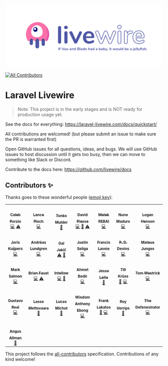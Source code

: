 ![Livewire: If Vue and Blade had a baby, it would be a jellyfish.](github_banner.png)
<!-- ALL-CONTRIBUTORS-BADGE:START - Do not remove or modify this section -->
[![All Contributors](https://img.shields.io/badge/all_contributors-29-orange.svg?style=flat-square)](#contributors-)
<!-- ALL-CONTRIBUTORS-BADGE:END -->

# Laravel Livewire

> Note: This project is in the early stages and is NOT ready for production usage yet.

See the docs for everything: https://laravel-livewire.com/docs/quickstart/

All contributions are welcomed! (but please submit an issue to make sure the PR is warranted first)

Open GitHub issues for all questions, ideas, and bugs. We will use GitHub issues to host discussion until it gets too busy, then we can move to something like Slack or Discord.

Contribute to the docs here: https://github.com/livewire/docs

## Contributors ✨

Thanks goes to these wonderful people ([emoji key](https://allcontributors.org/docs/en/emoji-key)):

<!-- ALL-CONTRIBUTORS-LIST:START - Do not remove or modify this section -->
<!-- prettier-ignore-start -->
<!-- markdownlint-disable -->
<table>
  <tr>
    <td align="center"><a href="http://calebporzio.com"><img src="https://avatars2.githubusercontent.com/u/3670578?v=4" width="100px;" alt=""/><br /><sub><b>Caleb Porzio</b></sub></a><br /><a href="https://github.com/livewire/livewire/commits?author=calebporzio" title="Code">💻</a> <a href="https://github.com/livewire/livewire/commits?author=calebporzio" title="Tests">⚠️</a></td>
    <td align="center"><a href="https://lancepioch.com"><img src="https://avatars0.githubusercontent.com/u/1296882?v=4" width="100px;" alt=""/><br /><sub><b>Lance Pioch</b></sub></a><br /><a href="https://github.com/livewire/livewire/commits?author=lancepioch" title="Code">💻</a></td>
    <td align="center"><a href="https://www.tonkomulder.nl"><img src="https://avatars3.githubusercontent.com/u/27585?v=4" width="100px;" alt=""/><br /><sub><b>Tonko Mulder</b></sub></a><br /><a href="https://github.com/livewire/livewire/commits?author=Treggats" title="Documentation">📖</a></td>
    <td align="center"><a href="https://github.com/davidpiesse"><img src="https://avatars2.githubusercontent.com/u/800650?v=4" width="100px;" alt=""/><br /><sub><b>David Piesse</b></sub></a><br /><a href="https://github.com/livewire/livewire/commits?author=davidpiesse" title="Code">💻</a> <a href="https://github.com/livewire/livewire/commits?author=davidpiesse" title="Documentation">📖</a> <a href="https://github.com/livewire/livewire/commits?author=davidpiesse" title="Tests">⚠️</a></td>
    <td align="center"><a href="https://twitter.com/melek_rebai"><img src="https://avatars1.githubusercontent.com/u/1449151?v=4" width="100px;" alt=""/><br /><sub><b>Melek REBAI</b></sub></a><br /><a href="https://github.com/livewire/livewire/commits?author=shadoWalker89" title="Code">💻</a></td>
    <td align="center"><a href="https://nunomaduro.com"><img src="https://avatars2.githubusercontent.com/u/5457236?v=4" width="100px;" alt=""/><br /><sub><b>Nuno Maduro</b></sub></a><br /><a href="https://github.com/livewire/livewire/commits?author=nunomaduro" title="Code">💻</a></td>
    <td align="center"><a href="https://github.com/loganhenson"><img src="https://avatars0.githubusercontent.com/u/2792946?v=4" width="100px;" alt=""/><br /><sub><b>Logan Henson</b></sub></a><br /><a href="https://github.com/livewire/livewire/commits?author=loganhenson" title="Code">💻</a></td>
  </tr>
  <tr>
    <td align="center"><a href="https://github.com/jjhamkuijpers"><img src="https://avatars2.githubusercontent.com/u/7311629?v=4" width="100px;" alt=""/><br /><sub><b>Joris Kuijpers</b></sub></a><br /><a href="https://github.com/livewire/livewire/commits?author=jjhamkuijpers" title="Code">💻</a></td>
    <td align="center"><a href="https://adevade.com"><img src="https://avatars0.githubusercontent.com/u/1066486?v=4" width="100px;" alt=""/><br /><sub><b>Andréas Lundgren</b></sub></a><br /><a href="https://github.com/livewire/livewire/commits?author=adevade" title="Code">💻</a></td>
    <td align="center"><a href="https://github.com/morpheus7CS"><img src="https://avatars2.githubusercontent.com/u/8884582?v=4" width="100px;" alt=""/><br /><sub><b>Gal Jakič</b></sub></a><br /><a href="https://github.com/livewire/livewire/commits?author=morpheus7CS" title="Tests">⚠️</a> <a href="#maintenance-morpheus7CS" title="Maintenance">🚧</a></td>
    <td align="center"><a href="http://justinseliga.com"><img src="https://avatars2.githubusercontent.com/u/3277067?v=4" width="100px;" alt=""/><br /><sub><b>Justin Seliga</b></sub></a><br /><a href="https://github.com/livewire/livewire/commits?author=jrseliga" title="Code">💻</a></td>
    <td align="center"><a href="http://francislavoie.me"><img src="https://avatars3.githubusercontent.com/u/2111701?v=4" width="100px;" alt=""/><br /><sub><b>Francis Lavoie</b></sub></a><br /><a href="https://github.com/livewire/livewire/commits?author=francislavoie" title="Code">💻</a></td>
    <td align="center"><a href="http://www.developingpatrick.com"><img src="https://avatars1.githubusercontent.com/u/2133230?v=4" width="100px;" alt=""/><br /><sub><b>P. D. Devins</b></sub></a><br /><a href="https://github.com/livewire/livewire/commits?author=pddevins" title="Code">💻</a></td>
    <td align="center"><a href="https://mateusjunges.com"><img src="https://avatars2.githubusercontent.com/u/19756164?v=4" width="100px;" alt=""/><br /><sub><b>Mateus Junges</b></sub></a><br /><a href="https://github.com/livewire/livewire/commits?author=mateusjunges" title="Code">💻</a></td>
  </tr>
  <tr>
    <td align="center"><a href="https://github.com/marksalmon"><img src="https://avatars2.githubusercontent.com/u/7000886?v=4" width="100px;" alt=""/><br /><sub><b>Mark Salmon</b></sub></a><br /><a href="https://github.com/livewire/livewire/commits?author=marksalmon" title="Code">💻</a></td>
    <td align="center"><a href="https://basecode.sh"><img src="https://avatars3.githubusercontent.com/u/22145591?v=4" width="100px;" alt=""/><br /><sub><b>Brian Faust</b></sub></a><br /><a href="https://github.com/livewire/livewire/commits?author=faustbrian" title="Code">💻</a> <a href="https://github.com/livewire/livewire/commits?author=faustbrian" title="Tests">⚠️</a></td>
    <td align="center"><a href="https://intellow.com"><img src="https://avatars0.githubusercontent.com/u/40676515?v=4" width="100px;" alt=""/><br /><sub><b>Intellow</b></sub></a><br /><a href="https://github.com/livewire/livewire/commits?author=intellow" title="Code">💻</a> <a href="#maintenance-intellow" title="Maintenance">🚧</a></td>
    <td align="center"><a href="http://www.ahmetbedir.net"><img src="https://avatars0.githubusercontent.com/u/10426366?v=4" width="100px;" alt=""/><br /><sub><b>Ahmet Bedir</b></sub></a><br /><a href="https://github.com/livewire/livewire/commits?author=ahmetbedir" title="Code">💻</a></td>
    <td align="center"><a href="http://jesseleite.com"><img src="https://avatars3.githubusercontent.com/u/5187394?v=4" width="100px;" alt=""/><br /><sub><b>Jesse Leite</b></sub></a><br /><a href="https://github.com/livewire/livewire/commits?author=jesseleite" title="Documentation">📖</a></td>
    <td align="center"><a href="https://till.im/"><img src="https://avatars0.githubusercontent.com/u/665029?v=4" width="100px;" alt=""/><br /><sub><b>Till Krüss</b></sub></a><br /><a href="#maintenance-tillkruss" title="Maintenance">🚧</a> <a href="https://github.com/livewire/livewire/commits?author=tillkruss" title="Code">💻</a></td>
    <td align="center"><a href="https://github.com/wsamoht"><img src="https://avatars0.githubusercontent.com/u/5725966?v=4" width="100px;" alt=""/><br /><sub><b>Tom Westrick</b></sub></a><br /><a href="https://github.com/livewire/livewire/commits?author=wsamoht" title="Code">💻</a></td>
  </tr>
  <tr>
    <td align="center"><a href="https://github.com/kotfire"><img src="https://avatars3.githubusercontent.com/u/8735081?v=4" width="100px;" alt=""/><br /><sub><b>Gustavo Real</b></sub></a><br /><a href="https://github.com/livewire/livewire/commits?author=kotfire" title="Code">💻</a></td>
    <td align="center"><a href="https://github.com/lassemettovaara"><img src="https://avatars0.githubusercontent.com/u/3303413?v=4" width="100px;" alt=""/><br /><sub><b>Lasse Mettovaara</b></sub></a><br /><a href="#maintenance-lassemettovaara" title="Maintenance">🚧</a></td>
    <td align="center"><a href="https://github.com/lucasmichot"><img src="https://avatars1.githubusercontent.com/u/513603?v=4" width="100px;" alt=""/><br /><sub><b>Lucas Michot</b></sub></a><br /><a href="#maintenance-lucasmichot" title="Maintenance">🚧</a></td>
    <td align="center"><a href="http://webong.dev"><img src="https://avatars2.githubusercontent.com/u/30173059?v=4" width="100px;" alt=""/><br /><sub><b>Wisdom Anthony Ebong</b></sub></a><br /><a href="https://github.com/livewire/livewire/commits?author=webong" title="Code">💻</a></td>
    <td align="center"><a href="http://www.fakingfantastic.com"><img src="https://avatars3.githubusercontent.com/u/20476?v=4" width="100px;" alt=""/><br /><sub><b>Frank Lakatos</b></sub></a><br /><a href="#maintenance-fakingfantastic" title="Maintenance">🚧</a> <a href="https://github.com/livewire/livewire/commits?author=fakingfantastic" title="Code">💻</a></td>
    <td align="center"><a href="http://verrips.org"><img src="https://avatars0.githubusercontent.com/u/749015?v=4" width="100px;" alt=""/><br /><sub><b>Roy Verrips</b></sub></a><br /><a href="#maintenance-rverrips" title="Maintenance">🚧</a></td>
    <td align="center"><a href="https://github.com/defenestrator"><img src="https://avatars3.githubusercontent.com/u/529446?v=4" width="100px;" alt=""/><br /><sub><b>The Defenestrator</b></sub></a><br /><a href="https://github.com/livewire/livewire/commits?author=defenestrator" title="Code">💻</a></td>
  </tr>
  <tr>
    <td align="center"><a href="http://www.venconnect.co"><img src="https://avatars1.githubusercontent.com/u/13446694?v=4" width="100px;" alt=""/><br /><sub><b>Angus Allman</b></sub></a><br /><a href="#maintenance-allmanaj" title="Maintenance">🚧</a></td>
  </tr>
</table>

<!-- markdownlint-enable -->
<!-- prettier-ignore-end -->
<!-- ALL-CONTRIBUTORS-LIST:END -->

This project follows the [all-contributors](https://github.com/all-contributors/all-contributors) specification. Contributions of any kind welcome!